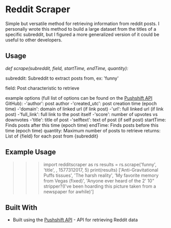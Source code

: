 # Reddit Scraper

Simple but versatile method for retrieving information from reddit posts. I personally wrote this method to build a large dataset from the titles of a specific subreddit, but I figured a more generalized version of it could be useful to other developers.

## Usage
*def scrape(subreddit, field, startTime, endTime, quantity):*

subreddit: Subreddit to extract posts from, ex: 'funny'

field: Post characteristic to retrieve

  example options (full list of options can be found on the [Pushshift API](https://github.com/pushshift/api) GitHub):
    -'author': post author
    -'created_utc': post creation time (epoch time)
    -'domain': domain of linked url (if link post)
    -'url': full linked url (if link post)
    -'full_link': full link to the post itself
    -'score': number of upvotes vs downvotes
    -'title': title of post
    -'selftext': text of post (if self post)
startTime: Finds posts after this time (epoch time)
endTime: Finds posts before this time (epoch time)
quantity: Maximum number of posts to retrieve
returns: List of {field} for each post from {subreddit} 

## Example Usage

>>> import redditscraper as rs
>>> results = rs.scrape('funny', 'title', , 1577312017, 5)
>>> print(results)
['Anti-Gravitational Puffs tissues', 'The harsh reality', 'My favorite memory from Vegas (fixed)', 'Anyone ever heard of the 2\' 10" stripper?(I\'ve been hoarding this picture taken from a newspaper for awhile)']

## Built With

* Built using the [Pushshift API](https://github.com/pushshift/api) - API for retrieving Reddit data
